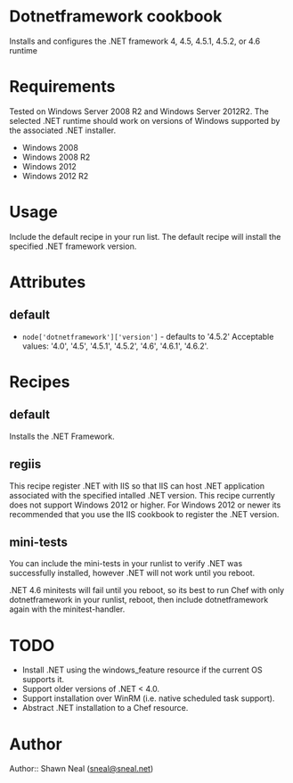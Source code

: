 # Dotnetframework cookbook

Installs and configures the .NET framework 4, 4.5, 4.5.1, 4.5.2, or 4.6 runtime

# Requirements

Tested on Windows Server 2008 R2 and Windows Server 2012R2. The selected .NET
runtime should work on versions of Windows supported by the associated .NET
installer.

* Windows 2008
* Windows 2008 R2
* Windows 2012
* Windows 2012 R2

# Usage

Include the default recipe in your run list. The default recipe will install
the specified .NET framework version.

# Attributes

## default

* `node['dotnetframework']['version']` - defaults to '4.5.2' Acceptable values:
'4.0', '4.5', '4.5.1', '4.5.2', '4.6', '4.6.1', '4.6.2'.

# Recipes

## default

Installs the .NET Framework.

## regiis

This recipe register .NET with IIS so that IIS can host .NET application
associated with the specified intalled .NET version. This recipe currently
does not support Windows 2012 or higher. For Windows 2012 or newer its
recommended that you use the IIS cookbook to register the .NET version.

## mini-tests

You can include the mini-tests in your runlist to verify .NET was successfully
installed, however .NET will not work until you reboot.

.NET 4.6 minitests will fail until you reboot, so its best to run Chef with
only dotnetframework in your runlist, reboot, then include dotnetframework
again with the minitest-handler.

# TODO

- Install .NET using the windows_feature resource if the current OS supports it.
- Support older versions of .NET < 4.0.
- Support installation over WinRM (i.e. native scheduled task support).
- Abstract .NET installation to a Chef resource.

# Author

Author:: Shawn Neal (sneal@sneal.net)
